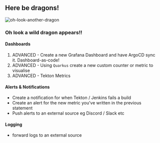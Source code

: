 ## Here be dragons!

![oh-look-another-dragon](../images/oh-look-dragons.png)

### Oh look a wild dragon appears!!

#### Dashboards

1. ADVANCED - Create a new Grafana Dashboard and have ArgoCD sync it. Dashboard-as-code!
2. ADVANCED - Using `Quarkus` create a new custom counter or metric to visualise
3. ADVANCED - Tekton Metrics

#### Alerts & Notifications

- Create a notification for when Tekton / Jenkins fails a build
- Create an alert for the new metric you've written in the previous statement
- Push alerts to an external source eg Discord / Slack etc

#### Logging

- forward logs to an external source